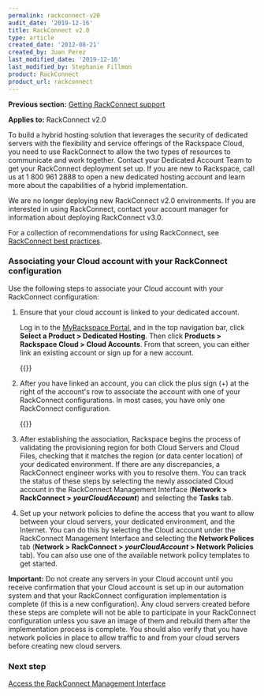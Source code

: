 ```yaml
---
permalink: rackconnect-v20
audit_date: '2019-12-16'
title: RackConnect v2.0
type: article
created_date: '2012-08-21'
created_by: Juan Perez
last_modified_date: '2019-12-16'
last_modified_by: Stephanie Fillmon
product: RackConnect
product_url: rackconnect
---
```


**Previous section:** [Getting RackConnect support](/support/how-to/getting-rackconnect-support)

**Applies to:** RackConnect v2.0

To build a hybrid hosting solution that leverages the security of
dedicated servers with the flexibility and service offerings of the
Rackspace Cloud, you need to use RackConnect to allow the two types of
resources to communicate and work together. Contact your Dedicated
Account Team to get your RackConnect deployment set up. If you are
new to Rackspace, call us at 1 800 961 2888 to open a new dedicated hosting
account and learn more about the capabilities of a hybrid
implementation.

We are no longer deploying new RackConnect v2.0 environments. If you are
interested in using RackConnect, contact your account manager for information
about deploying RackConnect v3.0.

For a collection of recommendations for using RackConnect, see
[RackConnect best practices](/support/how-to/rackconnect-v20-best-practices).

### Associating your Cloud account with your RackConnect configuration

Use the following steps to associate your Cloud account with your
RackConnect configuration:

1.  Ensure that your cloud account is linked to your dedicated account.

    Log in to the [MyRackspace Portal](https://login.rackspace.com/), and
    in the top navigation bar, click **Select a Product > Dedicated Hosting**.
    Then click **Products > Rackspace Cloud > Cloud
    Accounts**. From that screen, you can either link an existing
    account or sign up for a new account.

    {{<image src="MyRack_Link_Cloud_Account.png" alt="" title="">}}

2.  After you have linked an account, you can click the plus
    sign (+) at the right of the account's row to associate the
    account with one of your RackConnect configurations. In most
    cases, you have only one RackConnect configuration.

    {{<image src="MyRack_Associate_with_RC.png" alt="" title="">}}

3.  After establishing the association, Rackspace begins the process of
    validating the provisioning region for both Cloud Servers and Cloud
    Files, checking that it matches the region (or data center location)
    of your dedicated environment. If there are any discrepancies, a
    RackConnect engineer works with you to resolve them. You can track
    the status of these steps by selecting the newly associated Cloud
    account in the RackConnect Management Interface (**Network >
    RackConnect > *yourCloudAccount***) and selecting the
    **Tasks** tab.

4.  Set up your network policies to define the access that you want to
    allow between your cloud servers, your dedicated environment, and
    the Internet. You can do this by selecting the Cloud account under
    the RackConnect Management Interface and selecting the **Network
    Polices** tab (**Network > RackConnect > *yourCloudAccount* >
    Network Policies** tab). You can also use one of the available
    network policy templates to get started.

**Important:** Do not create any servers in your Cloud account until you
receive confirmation that your Cloud account is set up in our automation
system and that your RackConnect configuration implementation is
complete (if this is a new configuration). Any cloud servers created
before these steps are complete will not be able to participate in your
RackConnect configuration unless you save an image of them and rebuild
them after the implementation process is complete. You should also
verify that you have network policies in place to allow traffic to and
from your cloud servers before creating new cloud servers.

### Next step

[Access the RackConnect Management
Interface](/support/how-to/access-the-rackconnect-management-interface)
